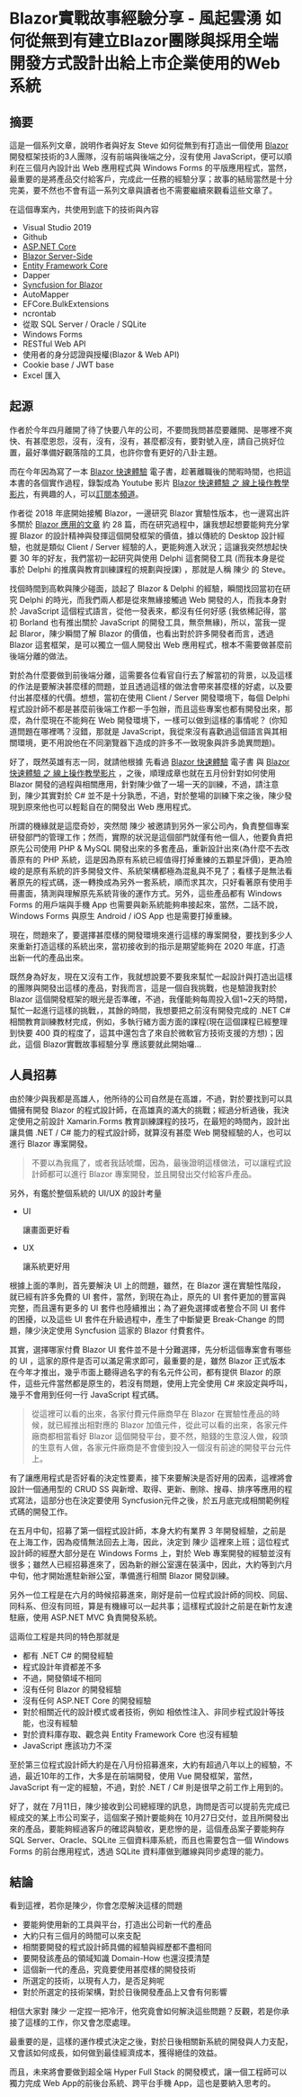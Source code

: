 # Blazor實戰故事經驗分享 - 風起雲湧 如何從無到有建立Blazor團隊與採用全端開發方式設計出給上市企業使用的Web系統

## 摘要

這是一個系列文章，說明作者與好友 Steve 如何從無到有打造出一個使用 [Blazor](https://docs.microsoft.com/zh-tw/aspnet/core/blazor/?view=aspnetcore-3.1&WT.mc_id=DT-MVP-5002220) 開發框架技術的3人團隊，沒有前端與後端之分，沒有使用 JavaScript，便可以順利在三個月內設計出 Web 應用程式與 Windows Forms 的平版應用程式，當然，最重要的是將產品交付給客戶，完成此一任務的經驗分享；故事的結局當然是十分完美，要不然也不會有這一系列文章與讀者也不需要繼續來觀看這些文章了。

在這個專案內，共使用到底下的技術與內容 

* Visual Studio 2019
* Github
* [ASP.NET Core](https://docs.microsoft.com/zh-tw/aspnet/core/?view=aspnetcore-3.1&WT.mc_id=DT-MVP-5002220)
* [Blazor Server-Side](https://docs.microsoft.com/en-us/aspnet/core/blazor/hosting-models?view=aspnetcore-3.1#blazor-server&WT.mc_id=DT-MVP-5002220)
* [Entity Framework Core](https://docs.microsoft.com/zh-tw/ef/core/?WT.mc_id=DT-MVP-5002220)
* Dapper
* [Syncfusion for Blazor](https://www.syncfusion.com/blazor-components)
* AutoMapper
* EFCore.BulkExtensions
* ncrontab
* 從取 SQL Server / Oracle / SQLite
* Windows Forms
* RESTful Web API
* 使用者的身分認證與授權(Blazor & Web API)
* Cookie base / JWT base
* Excel 匯入

## 起源

作者於今年四月離開了待了快要八年的公司，不要問我問甚麼要離開、是哪裡不爽快、有甚麼恩怨，沒有，沒有，沒有，甚麼都沒有，要對號入座，請自己挑好位置，最好準備好觀落陰的工具，也許你會有更好的八卦主題。

而在今年因為寫了一本 [Blazor 快速體驗](https://leanpub.com/Blazor-Quick-Overview) 電子書，趁著離職後的閒暇時間，也把這本書的各個實作過程，錄製成為 Youtube 影片 [Blazor 快速體驗 之 線上操作教學影片](https://www.youtube.com/watch?v=SfXJf7Q3dg4&list=PLUHhEA6x1LH-MTqXJTNElSPkYFTMFHvsi)，有興趣的人，可以[訂閱本頻道](https://www.youtube.com/channel/UCowlBYQMT3O6whJwNHkFGVA?view_as=subscriber)。

作者從 2018 年底開始接觸 Blazor，一邊研究 Blazor 實驗性版本，也一邊寫出許多關於 [Blazor 應用的文章](https://csharpkh.blogspot.com/search/label/Blazor) 約 28 篇，而在研究過程中，讓我想起想要能夠充分掌握 Blazor 的設計精神與發揮這個開發框架的價值，據以傳統的 Desktop 設計經驗，也就是類似 Client / Server 經驗的人，更能夠進入狀況；這讓我突然想起快要 30 年的好友，我們當初一起研究與使用 Delphi 這套開發工具 (而我本身是從事於 Delphi 的推廣與教育訓練課程的規劃與授課) ，那就是人稱 陳少 的 Steve。

找個時間到高軟與陳少碰面，談起了 Blazor & Delphi 的經驗，瞬間找回當初在研究 Delphi 的時光，而我們兩人都是從來無緣接觸過 Web 開發的人，而我本身對於 JavaScript 這個程式語言，從他一發表來，都沒有任何好感 (我依稀記得，當初 Borland 也有推出關於 JavaScript 的開發工具，無奈無緣)，所以，當我一提起 Blaror，陳少瞬間了解 Blazor 的價值，也看出對於許多開發者而言，透過 Blazor 這套框架，是可以獨立一個人開發出 Web 應用程式，根本不需要做甚麼前後端分離的做法。

對於為什麼要做到前後端分離，這需要各位看官自行去了解當初的背景，以及這樣的作法是要解決甚麼樣的問題，並且透過這樣的做法會帶來甚麼樣的好處，以及要付出甚麼樣的代價。想想，當初在使用 Client / Server 開發環境下，每個 Delphi 程式設計師不都是甚麼前後端工作都一手包辦，而且這些專案也都有開發出來，那麼，為什麼現在不能夠在 Web 開發環境下，一樣可以做到這樣的事情呢？ (你知道問題在哪裡嗎？沒錯，那就是 JavaScript，我從來沒有喜歡過這個語言與其相關環境，更不用說他在不同瀏覽器下造成的許多不一致現象與許多詭異問題)。

好了，既然英雄有志一同，就請他根據 先看過 [Blazor 快速體驗](https://leanpub.com/Blazor-Quick-Overview) 電子書 與 [Blazor 快速體驗 之 線上操作教學影片](https://www.youtube.com/watch?v=SfXJf7Q3dg4&list=PLUHhEA6x1LH-MTqXJTNElSPkYFTMFHvsi) ，之後，順理成章也就在五月份針對如何使用 Blazor 開發的過程與相關應用，針對陳少做了一場一天的訓練，不過，請注意到，陳少其實對於 C# 並不是十分孰悉，不過，對於整場的訓練下來之後，陳少發現到原來他也可以輕鬆自在的開發出 Web 應用程式。

所謂的機緣就是這麼奇妙，突然間 陳少 被邀請到另外一家公司內，負責整個專案研發部門的管理工作；然而，實際的狀況是這個部門就僅有他一個人，他要負責把原先公司使用 PHP & MySQL 開發出來的多套產品，重新設計出來(為什麼不去改善原有的 PHP 系統，這是因為原有系統已經值得打掉重練的五顆星評價)，更為險峻的是原有系統的許多開發文件、系統架構都極為混亂與不見了；看樣子是無法看著原先的程式碼，逐一轉換成為另外一套系統，順而求其次，只好看著原有使用手冊畫面，猜測與理解原先系統背後的運作方式。另外，這些產品都有 Windows Forms 的用戶端與手機 App 也需要與新系統能夠串接起來，當然，二話不說， Windows Forms 與原生 Android / iOS App 也是需要打掉重練。

現在，問題來了，要選擇甚麼樣的開發環境來進行這樣的專案開發，要找到多少人來重新打造這樣的系統出來，當初接收到的指示是期望能夠在 2020 年底，打造出新一代的產品出來。

既然身為好友，現在又沒有工作，我就想說要不要我來幫忙一起設計與打造出這樣的團隊與開發出這樣的產品，對我而言，這是一個自我挑戰，也是驗證我對於 Blazor 這個開發框架的眼光是否準確，不過，我僅能夠每周投入個1~2天的時間，幫忙一起進行這樣的挑戰，，其餘的時間，我想要把之前沒有開發完成的 .NET C# 相關教育訓練教材完成，例如，多執行緒方面方面的課程(現在這個課程已經整理到快要 400 頁的程度了，這其中還包含了來自於微軟官方技術支援的方想)；因此，這個 Blazor實戰故事經驗分享 應該要就此開始囉...

## 人員招募

由於陳少與我都是高雄人，他所待的公司自然是在高雄，不過，對於要找到可以具備擁有開發 Blazor 的程式設計師，在高雄真的滿大的挑戰；經過分析過後，我決定使用之前設計 Xamarin.Forms 教育訓練課程的技巧，在最短的時間內，設計出讓具備 .NET / C# 能力的程式設計師，就算沒有甚麼 Web 開發經驗的人，也可以進行 Blazor 專案開發。

>不要以為我瘋了，或者我話唬爛，因為，最後證明這樣做法，可以讓程式設計師都可以進行 Blazor 專案開發，並且開發出交付給客戶產品。

另外，有鑑於整個系統的 UI/UX 的設計考量

* UI
  
  讓畫面更好看

* UX

  讓系統更好用

根據上面的準則，首先要解決 UI 上的問題，雖然，在 Blazor 還在實驗性階段，就已經有許多免費的 UI 套件，當然，到現在為止，原先的 UI 套件更加的豐富與完整，而且還有更多的 UI 套件也陸續推出；為了避免選擇或者整合不同 UI 套件的困擾，以及這些 UI 套件在升級過程中，產生了中斷變更 Break-Change 的問題，陳少決定使用 Syncfusion 這家的 Blazor 付費套件。

其實，選擇哪家付費 Blazor UI 套件並不是十分難選擇，先分析這個專案會有哪些的 UI ，這家的原件是否可以滿足需求即可，最重要的是，雖然 Blazor 正式版本在今年才推出，幾乎市面上聽得過名字的有名元件公司，都有提供 Blazor 的原件，這些元件當然都是原生的，若沒有問題，使用上完全使用 C# 來設定與呼叫，幾乎不會用到任何一行 JavaScript 程式碼。

>從這裡可以看的出來，各家付費元件廠商早在 Blazor 在實驗性產品的時候，就已經推出相對應的 Blazor 加值元件，從此可以看的出來，各家元件廠商都相當看好 Blazor 這個開發平台，要不然，賠錢的生意沒人做，殺頭的生意有人做，各家元件廠商是不會傻到投入一個沒有前途的開發平台元件上。

有了讓應用程式是否好看的決定性要素，接下來要解決是否好用的因素，這裡將會設計一個通用型的 CRUD SS 與新增、取得、更新、刪除、搜尋、排序等應用的程式寫法，這部分也在決定要使用 Syncfusion元件之後，於五月底完成相關範例程式碼的開發工作。

在五月中旬，招募了第一個程式設計師，本身大約有業界 3 年開發經驗，之前是在上海工作，因為疫情無法回去上海，因此，決定到 陳少 這裡來上班；這位程式設計師的經歷大部分是在 Windows Forms 上，對於 Web 專案開發的經驗並沒有很多；雖然人已經招募進來了，因為新的辦公室還在裝潢中，因此，大約等到六月中旬，他才開始進駐新辦公室，準備進行相關 Blazor 開發訓練。

另外一位工程是在六月的時候招募進來，剛好是前一位程式設計師的同校、同屆、同科系、但沒有同班，算是有機緣可以一起共事；這樣程式設計之前是在新竹友達駐廠，使用 ASP.NET MVC 負責開發系統。

這兩位工程是共同的特色那就是

* 都有 .NET C# 的開發經驗
* 程式設計年資都差不多
* 不過，開發領域不相同
* 沒有任何 Blazor 的開發經驗
* 沒有任何 ASP.NET Core 的開發經驗
* 對於相關近代的設計模式或者技術，例如 相依性注入、非同步程式設計等技能，也沒有經驗
* 對於資料庫存取、觀念與 Entity Framework Core 也沒有經驗
* JavaScript 應該功力不深

至於第三位程式設計師大約是在八月份招募進來，大約有超過八年以上的經驗，不過，最近10年的工作，大多是在前端開發，使用 Vue 開發框架，當然，JavaScript 有一定的經驗，不過，對於 .NET / C# 則是很早之前工作上用到的。

好了，就在 7月11日，陳少接收到公司總經理的訊息，詢問是否可以提前先完成已經成交的某上市公司案子，這個案子預計要能夠在 10月27日交付，並且所開發出來的產品，要能夠經過客戶的確認與驗收，更悲慘的是，這個產品案子要能夠存 SQL Server、Oracle、SQLite 三個資料庫系統，而且也需要包含一個 Windows Forms 的前台應用程式，透過 SQLite 資料庫做到離線與同步處理的能力。

## 結論

看到這裡，若你是陳少，你會怎麼解決這樣的問題

* 要能夠使用新的工具與平台，打造出公司新一代的產品
* 大約只有三個月的時間可以來支配
* 相關要開發的程式設計師具備的經驗與經歷都不盡相同
* 要開發該產品的領域知識 Domain-How 也還沒摸清楚
* 這個新一代的產品，究竟要使用甚麼樣的開發技術
* 所選定的技術，以現有人力，是否足夠呢
* 對於所選定的技術架構，對於日後開發產品上又會有何影響

相信大家對 陳少 一定捏一把冷汗，他究竟會如何解決這些問題？反觀，若是你承接了這樣的工作，你又會怎麼處理。

最重要的是，這樣的運作模式決定之後，對於日後相關新系統的開發與人力支配，又會該如何成長，如何做到最佳經濟成本，獲得絕佳的效益。

而且，未來將會要做到超全端 Hyper Full Stack 的開發模式，讓一個工程師可以獨力完成 Web App的前後台系統、跨平台手機 App，這也是要納入思考的。




